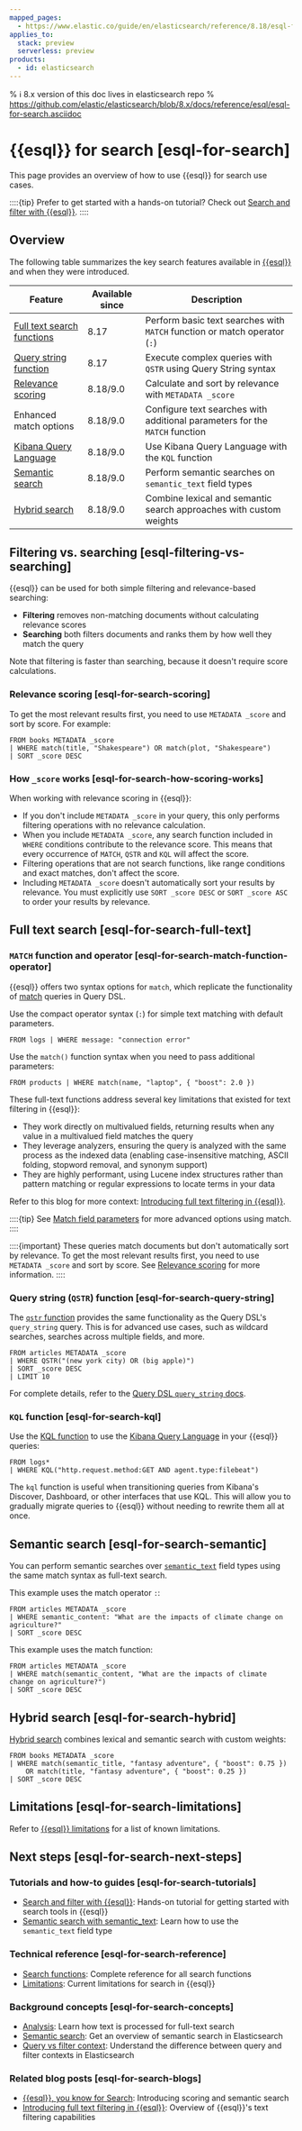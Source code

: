 ```yaml
---
mapped_pages:
  - https://www.elastic.co/guide/en/elasticsearch/reference/8.18/esql-for-search.html
applies_to:
  stack: preview
  serverless: preview
products:
  - id: elasticsearch
---
```


% ℹ️ 8.x version of this doc lives in elasticsearch repo
% https://github.com/elastic/elasticsearch/blob/8.x/docs/reference/esql/esql-for-search.asciidoc

# {{esql}} for search [esql-for-search]

This page provides an overview of how to use {{esql}} for search use cases.

::::{tip}
Prefer to get started with a hands-on tutorial? Check out [Search and filter with {{esql}}](esql-search-tutorial.md).
::::


## Overview

The following table summarizes the key search features available in [{{esql}}](/explore-analyze/query-filter/languages/esql.md) and when they were introduced.

| Feature | Available since | Description |
|---------|----------------|-------------|
| [Full text search functions](elasticsearch://reference/query-languages/esql/functions-operators/search-functions.md) | 8.17 | Perform basic text searches with `MATCH` function or match operator (`:`) |
| [Query string function](#esql-for-search-query-string) | 8.17 | Execute complex queries with `QSTR` using Query String syntax |
| [Relevance scoring](#esql-for-search-scoring) | 8.18/9.0 | Calculate and sort by relevance with `METADATA _score` |
| Enhanced match options | 8.18/9.0 | Configure text searches with additional parameters for the `MATCH` function |
| [Kibana Query Language](#esql-for-search-kql) | 8.18/9.0 | Use Kibana Query Language with the `KQL` function |
| [Semantic search](#esql-for-search-semantic) | 8.18/9.0 | Perform semantic searches on `semantic_text` field types |
| [Hybrid search](#esql-for-search-hybrid) | 8.18/9.0 | Combine lexical and semantic search approaches with custom weights |

## Filtering vs. searching [esql-filtering-vs-searching]

{{esql}} can be used for both simple filtering and relevance-based searching:

* **Filtering** removes non-matching documents without calculating relevance scores
* **Searching** both filters documents and ranks them by how well they match the query

Note that filtering is faster than searching, because it doesn't require score calculations.

### Relevance scoring [esql-for-search-scoring]

To get the most relevant results first, you need to use `METADATA _score` and sort by score. For example:

```esql
FROM books METADATA _score
| WHERE match(title, "Shakespeare") OR match(plot, "Shakespeare")
| SORT _score DESC
```

### How `_score` works [esql-for-search-how-scoring-works]

When working with relevance scoring in {{esql}}:

* If you don't include `METADATA _score` in your query, this only performs filtering operations with no relevance calculation.
* When you include `METADATA _score`, any search function included in `WHERE` conditions contribute to the relevance score. This means that every occurrence of `MATCH`, `QSTR` and `KQL` will affect the score.
* Filtering operations that are not search functions, like range conditions and exact matches, don't affect the score.
* Including `METADATA _score` doesn't automatically sort your results by relevance. You must explicitly use `SORT _score DESC` or `SORT _score ASC` to order your results by relevance.

## Full text search [esql-for-search-full-text]

### `MATCH` function and operator [esql-for-search-match-function-operator]

{{esql}} offers two syntax options for `match`, which replicate the functionality of [match](elasticsearch://reference/query-languages/query-dsl/query-dsl-match-query.md) queries in Query DSL.

Use the compact operator syntax (`:`) for simple text matching with default parameters.

```esql
FROM logs | WHERE message: "connection error"
```

Use the `match()` function syntax when you need to pass additional parameters:

```esql
FROM products | WHERE match(name, "laptop", { "boost": 2.0 })
```

These full-text functions address several key limitations that existed for text filtering in {{esql}}:

* They work directly on multivalued fields, returning results when any value in a multivalued field matches the query
* They leverage analyzers, ensuring the query is analyzed with the same process as the indexed data (enabling case-insensitive matching, ASCII folding, stopword removal, and synonym support)
* They are highly performant, using Lucene index structures rather than pattern matching or regular expressions to locate terms in your data

Refer to this blog for more context: [Introducing full text filtering in {{esql}}](https://www.elastic.co/search-labs/blog/filtering-in-esql-full-text-search-match-qstr).

::::{tip}
See [Match field parameters](elasticsearch://reference/query-languages/esql/functions-operators/search-functions.md#esql-match) for more advanced options using match.
::::

::::{important}
These queries match documents but don't automatically sort by relevance. To get the most relevant results first, you need to use `METADATA _score` and sort by score. See [Relevance scoring](#esql-for-search-scoring) for more information.
::::

### Query string (`QSTR`) function [esql-for-search-query-string]

The [`qstr` function](elasticsearch://reference/query-languages/esql/functions-operators/search-functions.md#esql-qstr) provides the same functionality as the Query DSL's `query_string` query. This is for advanced use cases, such as wildcard searches, searches across multiple fields, and more.

```esql
FROM articles METADATA _score
| WHERE QSTR("(new york city) OR (big apple)")
| SORT _score DESC
| LIMIT 10
```

For complete details, refer to the [Query DSL `query_string` docs](elasticsearch://reference/query-languages/query-dsl/query-dsl-query-string-query.md).

### `KQL` function [esql-for-search-kql]

Use the [KQL function](elasticsearch://reference/query-languages/esql/functions-operators/search-functions.md#esql-kql) to use the [Kibana Query Language](/explore-analyze/query-filter/languages/kql.md) in your {{esql}} queries:

```esql
FROM logs*
| WHERE KQL("http.request.method:GET AND agent.type:filebeat")
```

The `kql` function is useful when transitioning queries from Kibana's Discover, Dashboard, or other interfaces that use KQL. This will allow you to gradually migrate queries to {{esql}} without needing to rewrite them all at once.

## Semantic search [esql-for-search-semantic]

You can perform semantic searches over [`semantic_text`](elasticsearch://reference/elasticsearch/mapping-reference/semantic-text.md) field types using the same match syntax as full-text search.

This example uses the match operator `:`:

```esql
FROM articles METADATA _score
| WHERE semantic_content: "What are the impacts of climate change on agriculture?"
| SORT _score DESC
```

This example uses the match function:

```esql
FROM articles METADATA _score
| WHERE match(semantic_content, "What are the impacts of climate change on agriculture?")
| SORT _score DESC
```

## Hybrid search [esql-for-search-hybrid]

[Hybrid search](/solutions/search/hybrid-search.md) combines lexical and semantic search with custom weights:

```esql
FROM books METADATA _score
| WHERE match(semantic_title, "fantasy adventure", { "boost": 0.75 })
    OR match(title, "fantasy adventure", { "boost": 0.25 })
| SORT _score DESC
```

## Limitations [esql-for-search-limitations]

Refer to [{{esql}} limitations](elasticsearch://reference/query-languages/esql/limitations.md#esql-limitations-full-text-search) for a list of known limitations.

## Next steps [esql-for-search-next-steps]

### Tutorials and how-to guides [esql-for-search-tutorials]

- [Search and filter with {{esql}}](esql-search-tutorial.md): Hands-on tutorial for getting started with search tools in {{esql}}
- [Semantic search with semantic_text](semantic-search/semantic-search-semantic-text.md): Learn how to use the `semantic_text` field type

### Technical reference [esql-for-search-reference]

- [Search functions](elasticsearch://reference/query-languages/esql/functions-operators/search-functions.md): Complete reference for all search functions
- [Limitations](elasticsearch://reference/query-languages/esql/limitations.md#esql-limitations-full-text-search): Current limitations for search in {{esql}}

### Background concepts [esql-for-search-concepts]

- [Analysis](/manage-data/data-store/text-analysis.md): Learn how text is processed for full-text search
- [Semantic search](semantic-search.md): Get an overview of semantic search in Elasticsearch
- [Query vs filter context](elasticsearch://reference/query-languages/query-dsl/query-filter-context.md): Understand the difference between query and filter contexts in Elasticsearch

### Related blog posts [esql-for-search-blogs]

- [{{esql}}, you know for Search](https://www.elastic.co/search-labs/blog/esql-introducing-scoring-semantic-search): Introducing scoring and semantic search
- [Introducing full text filtering in {{esql}}](https://www.elastic.co/search-labs/blog/filtering-in-esql-full-text-search-match-qstr): Overview of {{esql}}'s text filtering capabilities
